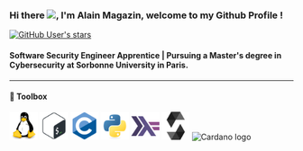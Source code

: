 ### Hi there <img src="https://raw.githubusercontent.com/MartinHeinz/MartinHeinz/master/wave.gif" width="27px">, I'm Alain Magazin, welcome to my Github Profile !

[![GitHub User's stars](https://img.shields.io/github/stars/AlainMgz?style=social)](https://github.com/AlainMgz)
#### Software Security Engineer Apprentice | Pursuing a Master's degree in Cybersecurity at Sorbonne University in Paris.


***

#### 🧰 Toolbox
 <img src="https://github.com/devicons/devicon/blob/master/icons/linux/linux-original.svg" alt="Linux logo" width="50" height="50" /> <img src="https://github.com/devicons/devicon/blob/master/icons/bash/bash-original.svg" alt="Bash logo" width="50" height="50" /> <img src="https://github.com/devicons/devicon/blob/master/icons/c/c-original.svg" alt="Solidity logo" width="50" height="50" /> <img src="https://github.com/devicons/devicon/blob/master/icons/python/python-original.svg" alt="Solidity logo" width="50" height="50" /> <img src="https://github.com/devicons/devicon/blob/master/icons/haskell/haskell-original.svg" alt="Haskell" width="50" height="50" />  <img src="https://github.com/devicons/devicon/blob/master/icons/solidity/solidity-original.svg" alt="Solidity logo" width="50" height="50" /> <img src="https://cdn.worldvectorlogo.com/logos/cardano.svg" alt="Cardano logo" width="50" height="50" />



